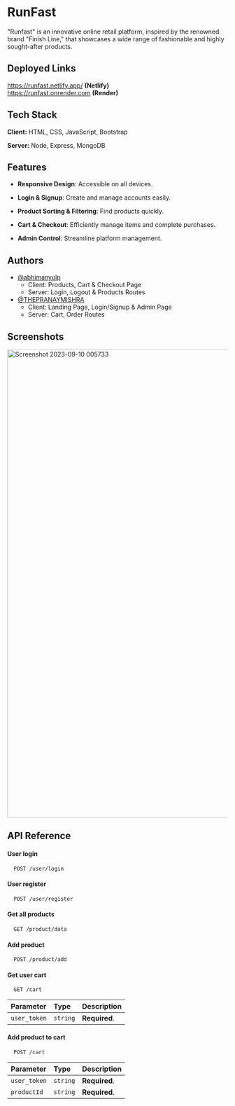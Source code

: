 
# RunFast

"Runfast" is an innovative online retail platform, inspired by the renowned brand "Finish Line," that showcases a wide range of fashionable and highly sought-after products.


## Deployed Links

https://runfast.netlify.app/  **(Netlify)** \
https://runfast.onrender.com **(Render)** 
## Tech Stack

**Client:** HTML, CSS, JavaScript, Bootstrap

**Server:** Node, Express, MongoDB
## Features


- **Responsive Design**: Accessible on all devices.

- **Login & Signup**: Create and manage accounts easily.

- **Product Sorting & Filtering**: Find products quickly.

- **Cart & Checkout**: Efficiently manage items and complete purchases.

- **Admin Control**: Streamline platform management.
## Authors 

- [@abhimanyulp](https://www.github.com/abhimanyulp)
    - Client: Products, Cart & Checkout Page
    - Server: Login, Logout & Products Routes
- [@THEPRANAYMISHRA](https://github.com/THEPRANAYMISHRA)
    - Client: Landing Page, Login/Signup & Admin Page
    - Server: Cart, Order Routes

## Screenshots

<img width="1069" alt="Screenshot 2023-09-10 005733" src="https://github.com/abhimanyulp/RunFast/assets/119414340/044d921d-e538-425e-b1f9-2d9bb831d5fd">



## API Reference

#### User login

```http
  POST /user/login
```

#### User register

```http
  POST /user/register
```

#### Get all products

```http
  GET /product/data
```


#### Add product

```http
  POST /product/add
```


#### Get user cart

```http
  GET /cart
```

| Parameter | Type     | Description                |
| :-------- | :------- | :------------------------- |
| `user_token` | `string` | **Required**. |

#### Add product to cart

```http
  POST /cart
```

| Parameter | Type     | Description                |
| :-------- | :------- | :------------------------- |
| `user_token` | `string` | **Required**. |
| `productId` | `string` | **Required**. |


